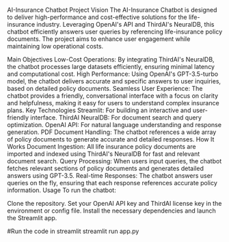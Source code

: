AI-Insurance Chatbot
Project Vision
The AI-Insurance Chatbot is designed to deliver high-performance and cost-effective solutions for the life-insurance industry. Leveraging OpenAI's API and ThirdAI's NeuralDB, this chatbot efficiently answers user queries by referencing life-insurance policy documents. The project aims to enhance user engagement while maintaining low operational costs.

Main Objectives
Low-Cost Operations: By integrating ThirdAI's NeuralDB, the chatbot processes large datasets efficiently, ensuring minimal latency and computational cost.
High Performance: Using OpenAI's GPT-3.5-turbo model, the chatbot delivers accurate and specific answers to user inquiries, based on detailed policy documents.
Seamless User Experience: The chatbot provides a friendly, conversational interface with a focus on clarity and helpfulness, making it easy for users to understand complex insurance plans.
Key Technologies
Streamlit: For building an interactive and user-friendly interface.
ThirdAI NeuralDB: For document search and query optimization.
OpenAI API: For natural language understanding and response generation.
PDF Document Handling: The chatbot references a wide array of policy documents to generate accurate and detailed responses.
How It Works
Document Ingestion: All life insurance policy documents are imported and indexed using ThirdAI's NeuralDB for fast and relevant document search.
Query Processing: When users input queries, the chatbot fetches relevant sections of policy documents and generates detailed answers using GPT-3.5.
Real-time Responses: The chatbot answers user queries on the fly, ensuring that each response references accurate policy information.
Usage
To run the chatbot:

Clone the repository.
Set your OpenAI API key and ThirdAI license key in the environment or config file.
Install the necessary dependencies and launch the Streamlit app.


#Run the code in streamlit
streamlit run app.py
